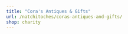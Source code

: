 ```yaml
---
title: "Cora's Antiques & Gifts"
url: /natchitoches/coras-antiques-and-gifts/
shop: charity
---
```

